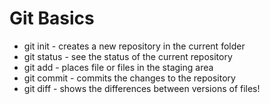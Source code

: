 # Git Basics
* git init - creates a new repository in the current folder
* git status - see the status of the current repository
* git add - places file or files in the staging area
* git commit - commits the changes to the repository
* git diff - shows the differences between versions of files!
